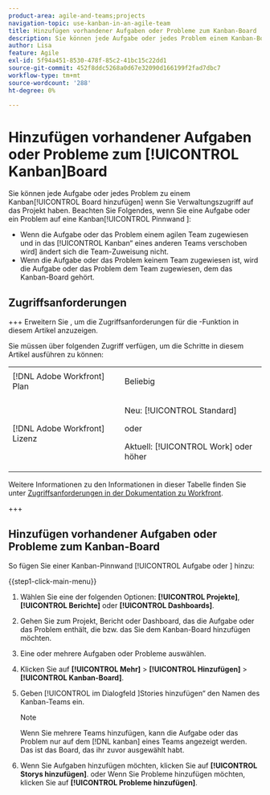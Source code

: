 ```yaml
---
product-area: agile-and-teams;projects
navigation-topic: use-kanban-in-an-agile-team
title: Hinzufügen vorhandener Aufgaben oder Probleme zum Kanban-Board
description: Sie können jede Aufgabe oder jedes Problem einem Kanban-Board hinzufügen, wenn Sie Verwaltungszugriff auf das Projekt haben.
author: Lisa
feature: Agile
exl-id: 5f94a451-8530-478f-85c2-41bc15c22dd1
source-git-commit: 452f8ddc5268a0d67e32090d166199f2fad7dbc7
workflow-type: tm+mt
source-wordcount: '288'
ht-degree: 0%

---
```


# Hinzufügen vorhandener Aufgaben oder Probleme zum [!UICONTROL Kanban]Board

Sie können jede Aufgabe oder jedes Problem zu einem Kanban[!UICONTROL Board hinzufügen] wenn Sie Verwaltungszugriff auf das Projekt haben. Beachten Sie Folgendes, wenn Sie eine Aufgabe oder ein Problem auf eine Kanban[!UICONTROL Pinnwand ]:

* Wenn die Aufgabe oder das Problem einem agilen Team zugewiesen und in das [!UICONTROL Kanban“ eines anderen Teams verschoben wird] ändert sich die Team-Zuweisung nicht.
* Wenn die Aufgabe oder das Problem keinem Team zugewiesen ist, wird die Aufgabe oder das Problem dem Team zugewiesen, dem das Kanban-Board gehört.

## Zugriffsanforderungen

+++ Erweitern Sie , um die Zugriffsanforderungen für die -Funktion in diesem Artikel anzuzeigen.

Sie müssen über folgenden Zugriff verfügen, um die Schritte in diesem Artikel ausführen zu können:

<table style="table-layout:auto"> 
 <col> 
 </col> 
 <col> 
 </col> 
 <tbody> 
  <tr> 
   <td role="rowheader">[!DNL Adobe Workfront] Plan</td> 
   <td> <p>Beliebig</p> </td> 
  </tr> 
  <tr> 
   <td role="rowheader">[!DNL Adobe Workfront] Lizenz</td> 
   <td> <p>Neu: [!UICONTROL Standard]</p> 
   oder
   <p>Aktuell: [!UICONTROL Work] oder höher</p> </td> 
  </tr>
 </tbody> 
</table>

Weitere Informationen zu den Informationen in dieser Tabelle finden Sie unter [Zugriffsanforderungen in der Dokumentation zu Workfront](/help/quicksilver/administration-and-setup/add-users/access-levels-and-object-permissions/access-level-requirements-in-documentation.md).

+++

## Hinzufügen vorhandener Aufgaben oder Probleme zum Kanban-Board

So fügen Sie einer Kanban-Pinnwand [!UICONTROL  Aufgabe oder ] hinzu:

{{step1-click-main-menu}}

1. Wählen Sie eine der folgenden Optionen: **[!UICONTROL Projekte]**, **[!UICONTROL Berichte]** oder **[!UICONTROL Dashboards]**.

1. Gehen Sie zum Projekt, Bericht oder Dashboard, das die Aufgabe oder das Problem enthält, die bzw. das Sie dem Kanban-Board hinzufügen möchten.
1. Eine oder mehrere Aufgaben oder Probleme auswählen.
1. Klicken Sie auf **[!UICONTROL Mehr]** > **[!UICONTROL Hinzufügen]** > **[!UICONTROL Kanban-Board]**.
1. Geben [!UICONTROL  im Dialogfeld ]Stories hinzufügen“ den Namen des Kanban-Teams ein.

   >[!NOTE]
   >
   >Wenn Sie mehrere Teams hinzufügen, kann die Aufgabe oder das Problem nur auf dem [!DNL kanban] eines Teams angezeigt werden. Das ist das Board, das ihr zuvor ausgewählt habt.

1. Wenn Sie Aufgaben hinzufügen möchten, klicken Sie auf **[!UICONTROL Storys hinzufügen]**.
oder
Wenn Sie Probleme hinzufügen möchten, klicken Sie auf **[!UICONTROL Probleme hinzufügen]**.
